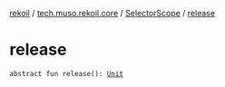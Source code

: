 [rekoil](../../index.md) / [tech.muso.rekoil.core](../index.md) / [SelectorScope](index.md) / [release](./release.md)

# release

`abstract fun release(): `[`Unit`](https://kotlinlang.org/api/latest/jvm/stdlib/kotlin/-unit/index.html)